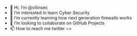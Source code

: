 - 👋 Hi, I’m @vitinsec
- 👀 I’m interested in learn Cyber Security 
- 🌱 I’m currently learning how next generation firewalls works
- 💞️ I’m looking to collaborate on GitHub Projects
- 📫 How to reach me twitter ~>
